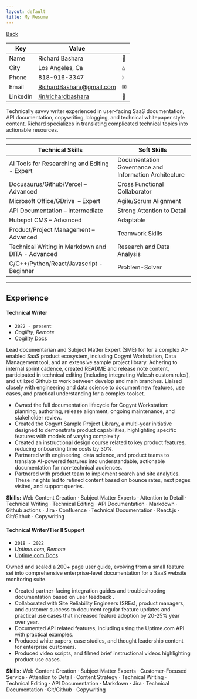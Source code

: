 ```yaml
---
layout: default
title: My Resume
---
```


[Back](index.html)

|  Key | Value  |   |
|---|---|---|
| Name | Richard Bashara | 🧑 |
| City  | Los Angeles, Ca   | ⌂ |
| Phone  | 818-916-3347   | 🕽  |
| Email  | [RichardBashara@gmail.com](mailto:richardbashara@gmail.com)  | ✉  |
| LinkedIn | [/in/richardbashara](https://www.linkedin.com/in/richardbashara/) | 💼  |

Technically savvy writer experienced in user-facing SaaS documentation, API documentation, copywriting, blogging, and technical whitepaper style content. Richard specializes in translating complicated technical topics into actionable resources. 

--------------

| Technical Skills | Soft Skills |
| ----- | ---- |
| AI Tools for Researching and Editing - Expert | Documentation Governance and Information Architecture |
| Docusaurus/Github/Vercel – Advanced    | Cross Functional Collaborator |
| Microsoft Office/GDrive  – Expert | Agile/Scrum Alignment |
| API Documentation – Intermediate | Strong Attention to Detail |
| Hubspot CMS – Advanced | Adaptable |
| Product/Project Management – Advanced | Teamwork Skills |
| Technical Writing in Markdown and DITA - Advanced | Research and Data Analysis |
| C/C++/Python/React/Javascript - Beginner | Problem-Solver  |

--------------

## Experience


#### Technical Writer

* ``2022 - present``
* _Cogility, Remote_
* [Cogility Docs](docs.cogility.com)

Lead documentarian and Subject Matter Expert (SME) for for a complex AI-enabled SaaS product ecosystem, including  Cogynt Workstation, Data Management tool, and an extensive sample project library. Adhering to internal sprint cadence, created README and release note content, participated in technical editing (including integrating Vale.sh custom rules), and utilized Github to work between develop and main branches. Liaised closely with engineering and data science to document new features, use cases, and practical understanding for a complex toolset.  

* Owned the full documentation lifecycle for Cogynt Workstation: planning, authoring, release alignment, ongoing maintenance, and stakeholder review.
* Created the Cogynt Sample Project Library, a multi-year initiative designed to demonstrate product capabilities, highlighting specific features with models of varying complexity. 
* Created an instructional design course related to key product features, reducing onboarding time costs by 30%. 
* Partnered with engineering, data science, and product teams to translate AI-powered features into understandable, actionable documentation for non-technical audiences.
* Partnered with product team to implement search and site analytics. These insights led to refined content based on bounce rates, next pages visited, and support queries. 


**Skills:** Web Content Creation · Subject Matter Experts · Attention to Detail · Technical Writing · Technical Editing · API Documentation · Markdown · Github actions · Jira · Confluence · Technical Documentation · React.js · Git/Github · Copywriting


#### Technical Writer/Tier II Support

* ``2018 - 2022``
* _Uptime.com, Remote_
* [Uptime.com Docs](support.uptime.com)

Owned and scaled a 200+ page user guide, evolving from a small feature set into comprehensive enterprise-level documentation for a SaaS website monitoring suite.

* Created partner-facing integration guides and troubleshooting documentation based on user feedback .
* Collaborated with Site Reliability Engineers (SREs), product managers, and customer success to document regular feature updates and practical use cases that increased feature adoption by 20-25% year over year.
* Documented API related features, including using the Uptime.com API with practical examples. 
* Produced white papers, case studies, and thought leadership content for enterprise customers.
* Produced video scripts, and filmed brief instructional videos highlighting product use cases.


**Skills:** Web Content Creation · Subject Matter Experts · Customer-Focused Service · Attention to Detail · Content Strategy · Technical Writing · Technical Editing · API Documentation · Markdown · Jira · Technical Documentation · Git/Github · Copywriting

